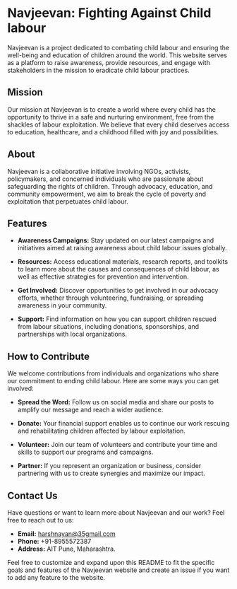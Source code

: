 # Navjeevan: Fighting Against Child labour

Navjeevan is a project dedicated to combating child labour and ensuring the well-being and education of children around the world. This website serves as a platform to raise awareness, provide resources, and engage with stakeholders in the mission to eradicate child labour practices.

## Mission

Our mission at Navjeevan is to create a world where every child has the opportunity to thrive in a safe and nurturing environment, free from the shackles of labour exploitation. We believe that every child deserves access to education, healthcare, and a childhood filled with joy and possibilities.

## About

Navjeevan is a collaborative initiative involving NGOs, activists, policymakers, and concerned individuals who are passionate about safeguarding the rights of children. Through advocacy, education, and community empowerment, we aim to break the cycle of poverty and exploitation that perpetuates child labour.

## Features

- **Awareness Campaigns:** Stay updated on our latest campaigns and initiatives aimed at raising awareness about child labour issues globally.

- **Resources:** Access educational materials, research reports, and toolkits to learn more about the causes and consequences of child labour, as well as effective strategies for prevention and intervention.

- **Get Involved:** Discover opportunities to get involved in our advocacy efforts, whether through volunteering, fundraising, or spreading awareness in your community.

- **Support:** Find information on how you can support children rescued from labour situations, including donations, sponsorships, and partnerships with local organizations.

## How to Contribute

We welcome contributions from individuals and organizations who share our commitment to ending child labour. Here are some ways you can get involved:

- **Spread the Word:** Follow us on social media and share our posts to amplify our message and reach a wider audience.

- **Donate:** Your financial support enables us to continue our work rescuing and rehabilitating children affected by labour exploitation.

- **Volunteer:** Join our team of volunteers and contribute your time and skills to support our programs and campaigns.

- **Partner:** If you represent an organization or business, consider partnering with us to create synergies and maximize our impact.

## Contact Us

Have questions or want to learn more about Navjeevan and our work? Feel free to reach out to us:

- **Email:** harshnayan@35gmail.com
- **Phone:** +91-8955572387
- **Address:** AIT Pune, Maharashtra.


Feel free to customize and expand upon this README to fit the specific goals and features of the Navjeevan website and create an issue if you want to add any feature to the website.
